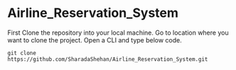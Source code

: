 # Airline_Reservation_System

First Clone the repository into your local machine. 
Go to location where you want to clone the project. Open a CLI and type below code.
<pre>
<code>git clone https://github.com/SharadaShehan/Airline_Reservation_System.git</code>
</pre>






